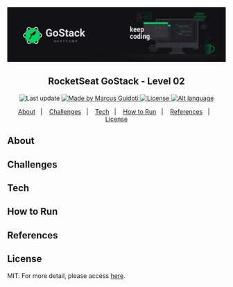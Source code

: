 <img alt="GoStack" src="https://github.com/mguidoti/learn-rocketseat-gostack-level-02/blob/main/assets/header.png">

<h2 align="center">
  RocketSeat GoStack - Level 02
</h2>

<p align="center">
  <img alt="Last update" src="https://img.shields.io/github/last-commit/mguidoti/learn-rocketseat-gostack-level-02?color=04D361"/>

  <a href="https://github.com/mguidoti">
      <img alt="Made by Marcus Guidoti" src="https://img.shields.io/badge/made%20by-mguidoti-%2304D361"/>
  </a>

  <a href="https://github.com/mguidoti/learn-rocketseat-gostack-level-02/blob/main/LICENSE">
    <img alt="License" src="https://img.shields.io/github/license/mguidoti/learn-rocketseat-gostack-level-02?color=04D361">
  </a>

  <a href="https://github.com/mguidoti/learn-rocketseat-gostack-level-02/blob/main/docs/README-ptbr.md">
    <img alt="Alt language" src="https://img.shields.io/badge/alt%20language-pt--br-ffeb00"/>
  </a>
</p>

<p align="center">
  <a href="#About">About</a>&nbsp;&nbsp;&nbsp;|&nbsp;&nbsp;&nbsp;
  <a href="#Challenges">Challenges</a>&nbsp;&nbsp;&nbsp;|&nbsp;&nbsp;&nbsp;
  <a href="#Tech">Tech</a>&nbsp;&nbsp;&nbsp;|&nbsp;&nbsp;&nbsp;
  <a href="#How to Run">How to Run</a>&nbsp;&nbsp;&nbsp;|&nbsp;&nbsp;&nbsp;
  <a href="#References">References</a>&nbsp;&nbsp;&nbsp;|&nbsp;&nbsp;&nbsp;
  <a href="#License">License</a>
</p>

## About

## Challenges

## Tech

## How to Run

## References

## License

MIT. For more detail, please access [here](https://github.com/mguidoti/learn-rocketseat-gostack-level-02/blob/main/LICENSE).
